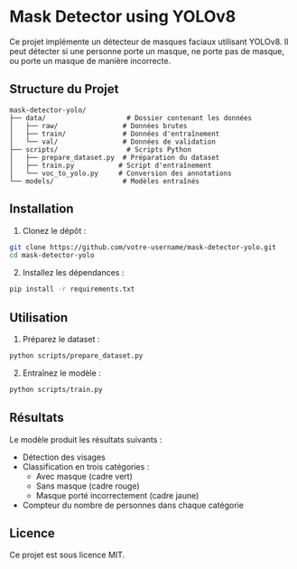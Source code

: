 # Mask Detector using YOLOv8

Ce projet implémente un détecteur de masques faciaux utilisant YOLOv8. Il peut détecter si une personne porte un masque, ne porte pas de masque, ou porte un masque de manière incorrecte.

## Structure du Projet

```
mask-detector-yolo/
├── data/                    # Dossier contenant les données
│   ├── raw/                # Données brutes
│   ├── train/              # Données d'entraînement
│   └── val/                # Données de validation
├── scripts/                 # Scripts Python
│   ├── prepare_dataset.py  # Préparation du dataset
│   ├── train.py           # Script d'entraînement
│   └── voc_to_yolo.py     # Conversion des annotations
└── models/                 # Modèles entraînés
```

## Installation

1. Clonez le dépôt :
```bash
git clone https://github.com/votre-username/mask-detector-yolo.git
cd mask-detector-yolo
```

2. Installez les dépendances :
```bash
pip install -r requirements.txt
```

## Utilisation

1. Préparez le dataset :
```bash
python scripts/prepare_dataset.py
```

2. Entraînez le modèle :
```bash
python scripts/train.py
```

## Résultats

Le modèle produit les résultats suivants :
- Détection des visages
- Classification en trois catégories :
  - Avec masque (cadre vert)
  - Sans masque (cadre rouge)
  - Masque porté incorrectement (cadre jaune)
- Compteur du nombre de personnes dans chaque catégorie

## Licence

Ce projet est sous licence MIT. 